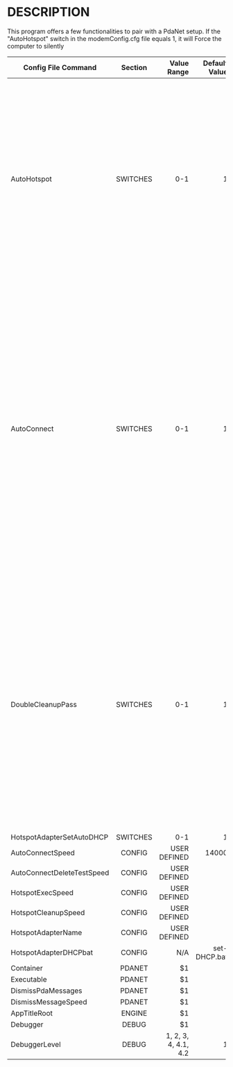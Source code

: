 # DESCRIPTION

This program offers a few functionalities to pair with a PdaNet setup.
If the "AutoHotspot" switch in the modemConfig.cfg file equals 1, it will Force the computer to silently 


| Config File Command   |      Section      |  Value Range | Default Value | Description |
|-----------------------|:-----------------:|-------------:|--------------:|------------:|
| AutoHotspot |                    SWITCHES       |   0-1 |             1  |   If equals 1, runs a timer thread that executes a powershell script to force a Windows Hotspot open, and periodically re-runs that script to keep it open. Automatically launches a secondary timer thread that closes powershell instances left open in the background. |
| AutoConnect |                    SWITCHES       |   0-1 |             1  |   If equals 1, runs a function to check if the computer is connected to the internet currently, and if it is not, it will attempt to force PdaNet to reconnect to the phone. (Used to ensure that when PdaNet connection disconnects randomly, it will reconnect itself. Will not be able to force the phone to turn PdaNet USB tethering on, though, but thankfully that is a very rare thing to turn itself off.) |
| DoubleCleanupPass |              SWITCHES       |   0-1 |              1 |   If equals 1, when the AutoHotspot cleanup timer thread runs (the timer that closes background powershell processes to cleanup after the AutoHotspot thread after each run) this will force the powershell process killer to do a double pass to close even more instances of powershell processes running the background. |
| HotspotAdapterSetAutoDHCP |      SWITCHES       |   0-1 |              1 |    |
| AutoConnectSpeed |      CONFIG                  |   USER DEFINED | 14000 |    |
| AutoConnectDeleteTestSpeed |    CONFIG          |   USER DEFINED |    |    |
| HotspotExecSpeed |      CONFIG                  |   USER DEFINED |    |    |
| HotspotCleanupSpeed |      CONFIG               |   USER DEFINED |    |    |
| HotspotAdapterName |      CONFIG                |   USER DEFINED |    |    |
| HotspotAdapterDHCPbat |      CONFIG             | N/A |  set-DHCP.bat |    |
| Container |      PDANET                         |    $1 |    |    |
| Executable |      PDANET                        |    $1 |    |    |
| DismissPdaMessages |      PDANET                |    $1 |    |    |
| DismissMessageSpeed |      PDANET               |    $1 |    |    |
| AppTitleRoot |      ENGINE                      |    $1 |    |    |
| Debugger |      DEBUG                           |    $1 |    |    |
| DebuggerLevel |      DEBUG                      |    1, 2, 3, 4, 4.1, 4.2 |  1  |    |
